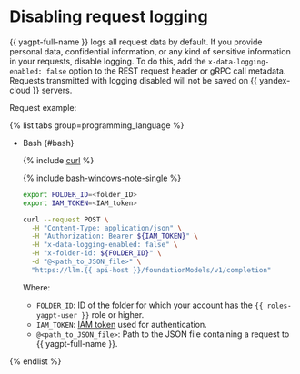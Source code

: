 # Disabling request logging

{{ yagpt-full-name }} logs all request data by default. If you provide personal data, confidential information, or any kind of sensitive information in your requests, disable logging. To do this, add the `x-data-logging-enabled: false` option to the REST request header or gRPC call metadata. Requests transmitted with logging disabled will not be saved on {{ yandex-cloud }} servers.

Request example:

{% list tabs group=programming_language %}

- Bash {#bash}

  {% include [curl](../../../_includes/curl.md) %}
  
  {% include [bash-windows-note-single](../../../_includes/translate/bash-windows-note-single.md) %}

  ```bash
  export FOLDER_ID=<folder_ID>
  export IAM_TOKEN=<IAM_token>

  curl --request POST \
    -H "Content-Type: application/json" \
    -H "Authorization: Bearer ${IAM_TOKEN}" \
    -H "x-data-logging-enabled: false" \
    -H "x-folder-id: ${FOLDER_ID}" \
    -d "@<path_to_JSON_file>" \
    "https://llm.{{ api-host }}/foundationModels/v1/completion"
  ```

  Where:

  * `FOLDER_ID`: ID of the folder for which your account has the `{{ roles-yagpt-user }}` role or higher.
  * `IAM_TOKEN`: [IAM token](../../../iam/operations/iam-token/create.md) used for authentication.
  * `@<path_to_JSON_file>`: Path to the JSON file containing a request to {{ yagpt-full-name }}.

{% endlist %}